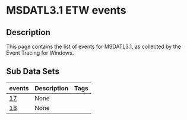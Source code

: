 # MSDATL3.1 ETW events

## Description
This page contains the list of events for MSDATL3.1, as collected by the Event Tracing for Windows.

## Sub Data Sets
|events|Description|Tags|
|---|---|---|
|[17](events/event-17.md)|None||
|[18](events/event-18.md)|None||
